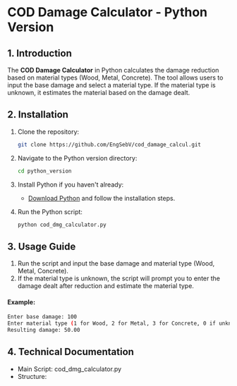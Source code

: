 # COD Damage Calculator - Python Version

## 1. Introduction
The **COD Damage Calculator** in Python calculates the damage reduction based on material types (Wood, Metal, Concrete). The tool allows users to input the base damage and select a material type. If the material type is unknown, it estimates the material based on the damage dealt.

## 2. Installation

1. Clone the repository:
    ```bash
    git clone https://github.com/EngSebV/cod_damage_calcul.git
    ```
2. Navigate to the Python version directory:
    ```bash
    cd python_version
    ```
3. Install Python if you haven't already:  
   - [Download Python](https://www.python.org/downloads/) and follow the installation steps.
   
4. Run the Python script:
    ```bash
    python cod_dmg_calculator.py
    ```

## 3. Usage Guide

1. Run the script and input the base damage and material type (Wood, Metal, Concrete).
2. If the material type is unknown, the script will prompt you to enter the damage dealt after reduction and estimate the material type.

#### Example:
```bash
Enter base damage: 100
Enter material type (1 for Wood, 2 for Metal, 3 for Concrete, 0 if unknown): 2
Resulting damage: 50.00
```

## 4. Technical Documentation
- Main Script: cod_dmg_calculator.py
- Structure: 
